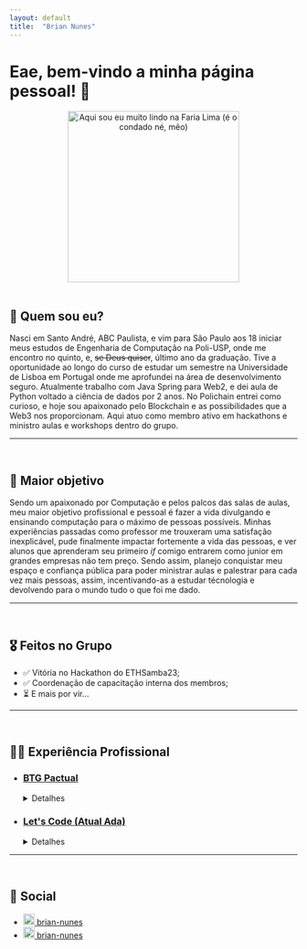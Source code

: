 ```yaml
---
layout: default
title:  "Brian Nunes"
---
```


# Eae, bem-vindo a minha página pessoal! 🦍


<center><img src="../../assets/brian.jpg" alt="Aqui sou eu muito lindo na Faria Lima (é o condado né, mêo)" style="height: 300px"></center>
<br>

## 👀 Quem sou eu?

Nasci em Santo André, ABC Paulista, e vim para São Paulo aos 18 iniciar meus estudos de Engenharia de Computação na Poli-USP, onde me encontro no quinto, e, ~~se Deus quiser~~, último ano da graduação. Tive a oportunidade ao longo do curso de estudar um semestre na Universidade de Lisboa em Portugal onde me aprofundei na área de desenvolvimento seguro. Atualmente trabalho com Java Spring para Web2, e dei aula de Python voltado a ciência de dados por 2 anos. No Polichain entrei como curioso, e hoje sou apaixonado pelo Blockchain e as possibilidades que a Web3 nos proporcionam. Aqui atuo como membro ativo em hackathons e ministro aulas e workshops dentro do grupo.

---
<br>

## 🎯 Maior objetivo
Sendo um apaixonado por Computação e pelos palcos das salas de aulas, meu maior objetivo profissional e pessoal é fazer a vida divulgando e ensinando computação para o máximo de pessoas possíveis. Minhas experiências passadas como professor me trouxeram uma satisfação inexplicável, pude finalmente impactar fortemente a vida das pessoas, e ver alunos que aprenderam seu primeiro _if_ comigo entrarem como junior em grandes empresas não tem preço. Sendo assim, planejo conquistar meu espaço e confiança pública para poder ministrar aulas e palestrar para cada vez mais pessoas, assim, incentivando-as a estudar técnologia e devolvendo para o mundo tudo o que foi me dado.

---
<br>

## 🎖 Feitos no Grupo
- ✅ Vitória no Hackathon do ETHSamba23;
- ✅ Coordenação de capacitação interna dos membros;
- ⏳ E mais por vir...

---
<br>

## 🧑‍💻 Experiência Profissional

- ### [BTG Pactual](https://www.btgpactual.com/)
    <details><summary>Detalhes</summary>
    <ul><li>
        Trabalho no maior banco de investimentos da América Latina com desenvolvimento em Java Spring voltado a parte de segurança do banco, como nos fluxos de cadastro e validação biométrica, proteções contra fraudes e etc.
    </li></ul>
    </details>


- ### [Let's Code (Atual Ada)](https://ada.tech/)
    <details><summary>Detalhes</summary>
    <ul>
        <li>
            Tive o prazer de ministriar cursos de computação para diversas pessoas em programas com diversas empresas em que tinhamos conteúdos que iam da mais básica lógica de programação até a criação de <i>bots</i> para <i>web scrapping</i>, uso de APIs, bibliotecas para visualização de dados, além de aulas extraordinárias sobre utilização de Git, bancos de dados SQL e NoSQL;
        </li>
        <li>
            Também trabalhei como desenvolvedor <i>fullstack</i> em Node.js e React/Next.js, tive grande contato com infraestrutura em AWS e fui responsável, dentre outras coisas, pelo desenvolvimento da segurança via token JWT integrado a um sistema de SSO do sistema de seleção da escola que atende milhares de candidatos.
        </li>
    </ul>
    </details>

---
<br>

## 👥 Social
<ul class="social-media-list">
    <li><a href="https://linkedin.com/in/brian-nunes"><img src="../../assets/logo_linkedin.png" alt="Linkedin" style="height: 20px"> brian-nunes</a></li>
    <li><a href="https://github.com/brian-nunes"><img src="../../assets/logo_github.png" alt="Linkedin" style="height: 20px"> brian-nunes</a></li>
</ul>

